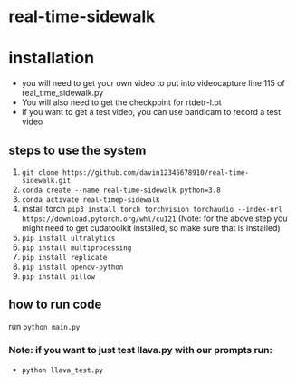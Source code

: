 # real-time-sidewalk

# installation
- you will need to get your own video to put into videocapture line 115 of real_time_sidewalk.py
- You will also need to get the checkpoint for rtdetr-l.pt
- if you want to get a test video, you can use bandicam to record a test video 


## steps to use the system 
1. `git clone https://github.com/davin12345678910/real-time-sidewalk.git`
2. `conda create --name real-time-sidewalk python=3.8`
3. `conda activate real-timep-sidewalk`
4. install torch `pip3 install torch torchvision torchaudio --index-url https://download.pytorch.org/whl/cu121`
   (Note: for the above step you might need to get cudatoolkit installed, so make sure that is installed)
5. `pip install ultralytics`
6. `pip install multiprocessing`
7. `pip install replicate`
8. `pip install opencv-python`
9. `pip install pillow`


## how to run code
run `python main.py`

### Note: if you want to just test llava.py with our prompts run:
- `python llava_test.py`